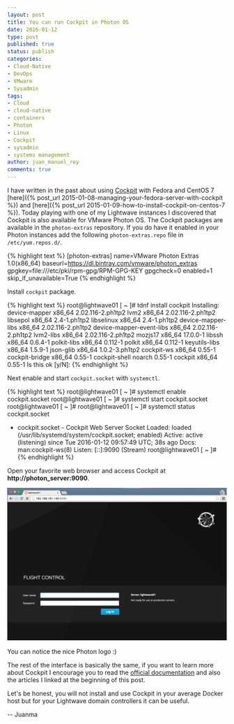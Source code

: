 ```yaml
---
layout: post
title: You can run Cockpit in Photon OS
date: 2016-01-12
type: post
published: true
status: publish
categories:
- Cloud-Native
- DevOps
- VMware
- Sysadmin
tags:
- Cloud
- cloud-native
- containers
- Photon
- Linux
- Cockpit
- sysadmin
- systems management
author: juan_manuel_rey
comments: true
---
```


I have written in the past about using [Cockpit](http://cockpit-project.org) with Fedora and CentOS 7 [here]({% post_url 2015-01-08-managing-your-fedora-server-with-cockpit %}) and [here]({% post_url  2015-01-09-how-to-install-cockpit-on-centos-7 %}). Today playing with one of my Lightwave instances I discovered that Cockpit is also available for VMware Photon OS. The Cockpit packages are available in the `photon-extras` repository. If you do have it enabled in your Photon instances add the following `photon-extras.repo` file in `/etc/yum.repos.d/`.

{% highlight text %}
[photon-extras]
name=VMware Photon Extras 1.0(x86_64)
baseurl=https://dl.bintray.com/vmware/photon_extras
gpgkey=file:///etc/pki/rpm-gpg/RPM-GPG-KEY
gpgcheck=0
enabled=1
skip_if_unavailable=True
{% endhighlight %}

Install `cockpit` package.

{% highlight text %}
root@lightwave01 [ ~ ]# tdnf install cockpit
Installing:
device-mapper                                                              x86_64                                    2.02.116-2.ph1tp2
lvm2                                                                       x86_64                                    2.02.116-2.ph1tp2
libsepol                                                                   x86_64                                         2.4-1.ph1tp2
libselinux                                                                 x86_64                                         2.4-1.ph1tp2
device-mapper-libs                                                         x86_64                                    2.02.116-2.ph1tp2
device-mapper-event-libs                                                   x86_64                                    2.02.116-2.ph1tp2
lvm2-libs                                                                  x86_64                                    2.02.116-2.ph1tp2
mozjs17                                                                    x86_64                                             17.0.0-1
libssh                                                                     x86_64                                              0.6.4-1
polkit-libs                                                                x86_64                                              0.112-1
polkit                                                                     x86_64                                              0.112-1
keyutils-libs                                                              x86_64                                              1.5.9-1
json-glib                                                                  x86_64                                       1.0.2-3.ph1tp2
cockpit-ws                                                                 x86_64                                               0.55-1
cockpit-bridge                                                             x86_64                                               0.55-1
cockpit-shell                                                              noarch                                               0.55-1
cockpit                                                                    x86_64                                               0.55-1
Is this ok [y/N]:
{% endhighlight %}

Next enable and start `cockpit.socket` with `systemctl`.

{% highlight text %}
root@lightwave01 [ ~ ]# systemctl enable cockpit.socket
root@lightwave01 [ ~ ]# systemctl start cockpit.socket
root@lightwave01 [ ~ ]#
root@lightwave01 [ ~ ]# systemctl status cockpit.socket
* cockpit.socket - Cockpit Web Server Socket
   Loaded: loaded (/usr/lib/systemd/system/cockpit.socket; enabled)
   Active: active (listening) since Tue 2016-01-12 09:57:49 UTC; 38s ago
     Docs: man:cockpit-ws(8)
   Listen: [::]:9090 (Stream)
root@lightwave01 [ ~ ]#
{% endhighlight %}

Open your favorite web browser and access Cockpit at **http://photon_server:9090**.

[![](/images/cockpit_login_photon.png)]({{site.url}}/images/cockpit_login_photon.png)

You can notice the nice Photon logo :)

The rest of the interface is basically the same, if you want to learn more about Cockpit I encourage you to read the [official documentation](http://cockpit-project.org/guide/latest/) and also the articles I linked at the beginning of this post.

Let's be honest, you will not install and use Cockpit in your average Docker host but for your Lightwave domain controllers it can be useful.

-- Juanma
